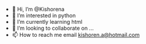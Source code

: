 - 👋 Hi, I’m @Kishorena
- 👀 I’m interested in python
- 🌱 I’m currently learning html
- 💞️ I’m looking to collaborate on ...
- 📫 How to reach me email kishoren.a@hotmail.com

<!---
Kishorena/Kishorena is a ✨ special ✨ repository because its `README.md` (this file) appears on your GitHub profile.
You can click the Preview link to take a look at your changes.
--->
